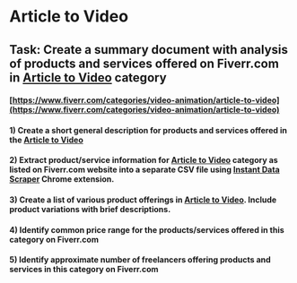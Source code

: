# Article to Video
## Task: Create a summary document with analysis of products and services offered on Fiverr.com in [Article to Video](https://www.fiverr.com/categories/video-animation/article-to-video) category
#### [https://www.fiverr.com/categories/video-animation/article-to-video](https://www.fiverr.com/categories/video-animation/article-to-video)
#### 1) Create a short general description for products and services offered in the [Article to Video](https://www.fiverr.com/categories/video-animation/article-to-video)
#### 2) Extract product/service information for [Article to Video](https://www.fiverr.com/categories/video-animation/article-to-video) category as listed on Fiverr.com website into a separate CSV file using [Instant Data Scraper](https://chrome.google.com/webstore/detail/instant-data-scraper/ofaokhiedipichpaobibbnahnkdoiiah) Chrome extension.
#### 3) Create a list of various product offerings in [Article to Video](https://www.fiverr.com/categories/video-animation/article-to-video). Include product variations with brief descriptions.
#### 4) Identify common price range for the products/services offered in this category on Fiverr.com
#### 5) Identify approximate number of freelancers offering products and services in this category on Fiverr.com
